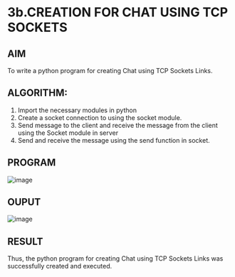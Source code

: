 # 3b.CREATION FOR CHAT USING TCP SOCKETS
## AIM
To write a python program for creating Chat using TCP Sockets Links.
## ALGORITHM:
1. Import the necessary modules in python
2. Create a socket connection to using the socket module.
3. Send message to the client and receive the message from the client using the Socket module in
 server
4. Send and receive the message using the send function in socket.
## PROGRAM

![image](https://github.com/user-attachments/assets/6de14088-f785-4fda-87f8-63b8c8815f61)


## OUPUT

![image](https://github.com/user-attachments/assets/a25461a1-edbb-4016-a14f-a3ebd6db16e5)


## RESULT
Thus, the python program for creating Chat using TCP Sockets Links was successfully 
created and executed.
